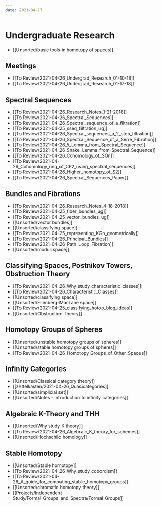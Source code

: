 ```yaml
---
date: 2021-04-27
---
```


# Undergraduate Research
- [[Unsorted/basic tools in homotopy of spaces]]

## Meetings
- [[To Review/2021-04-26_Undergrad_Research_01-10-18]]
- [[To Review/2021-04-26_Undergrad_Research_01-17-18]]

## Spectral Sequences
- [[To Review/2021-04-26_Research_Notes_1-21-2018]]
- [[To Review/2021-04-26_Spectral_Sequences]]
- [[To Review/2021-04-26_Spectral_sequence_of_a_filtration]]
- [[To Review/2021-04-25_sseq_filtration_ug]]
- [[To Review/2021-04-26_Spectral_sequences_a_2_step_filtration]]
- [[To Review/2021-04-26_Spectral_Sequence_of_a_Serre_Fibration]]
- [[To Review/2021-04-26_5_Lemma_from_Spectral_Sequence]]
- [[To Review/2021-04-26_Snake_Lemma_from_Spectral_Sequence]]
- [[To Review/2021-04-26_Cohomology_of_SOn]]
- [[To Review/2021-04-26_Cohomology_ring_of_CP2_using_spectral_sequences]]
- [[To Review/2021-04-26_Higher_homotopy_of_S2]]
- [[To Review/2021-04-26_Spectral_Sequences_Paper]]

## Bundles and Fibrations
- [[To Review/2021-04-26_Research_Notes_4-18-2018]]
- [[To Review/2021-04-25_fiber_bundles_ug]]
- [[To Review/2021-04-25_vector_bundles_ug]]
- [[Unsorted/vector bundles]]
- [[Unsorted/classifying space]]
- [[To Review/2021-04-25_representing_KGn_geometrically]]
- [[To Review/2021-04-26_Principal_Bundles]]
- [[To Review/2021-04-26_Path_Loop_Fibration]]
- [[Unsorted/moduli space]]


## Classifying Spaces, Postnikov Towers, Obstruction Theory
- [[To Review/2021-04-26_Why_study_characteristic_classes]]
- [[To Review/2021-04-26_Characteristic_Classes]]
- [[Unsorted/classifying space]]
- [[Unsorted/Eilenberg-MacLane space]]
- [[To Review/2021-04-25_classifying_hotop_blog_ideas]]
- [[Unsorted/Obstruction Theory]]

## Homotopy Groups of Spheres
- [[Unsorted/unstable homotopy groups of spheres]]
- [[Unsorted/stable homotopy groups of spheres]]
- [[To Review/2021-04-26_Homotopy_Groups_of_Other_Spaces]]

## Infinity Categories
- [[Unsorted/Classical category theory]]
- [[zettelkasten/2021-04-26_Quasicategories]]
- [[Unsorted/simplicial set]]
- [[Unsorted/Notes - Introduction to infinity categories]]

## Algebraic K-Theory and THH
- [[Unsorted/Why study K theory]]
- [[To Review/2021-04-26_Algebraic_K_theory_for_schemes]]
- [[Unsorted/Hochschild homology]]

## Stable Homotopy
- [[Unsorted/Stable homotopy]]
- [[To Review/2021-04-26_Why_study_cobordism]]
- [[To Review/2021-04-26_A_guide_for_computing_stable_homotopy_groups]]
- [[Unsorted/chromatic homotopy theory]]
- [[Projects/Independent Study/Formal_Groups_and_Spectra/Formal_Groups]]
